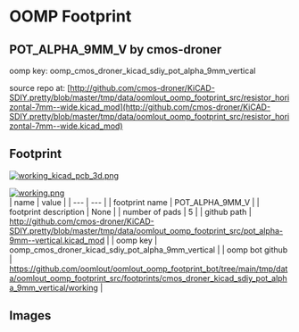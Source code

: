 # OOMP Footprint  
## POT_ALPHA_9MM_V  by cmos-droner  
  
oomp key: oomp_cmos_droner_kicad_sdiy_pot_alpha_9mm_vertical  
  
source repo at: [http://github.com/cmos-droner/KiCAD-SDIY.pretty/blob/master/tmp/data/oomlout_oomp_footprint_src/resistor_horizontal-7mm--wide.kicad_mod](http://github.com/cmos-droner/KiCAD-SDIY.pretty/blob/master/tmp/data/oomlout_oomp_footprint_src/resistor_horizontal-7mm--wide.kicad_mod)  
## Footprint  
  
[![working_kicad_pcb_3d.png](working_kicad_pcb_3d_600.png)](working_kicad_pcb_3d.png)  
  
[![working.png](working_600.png)](working.png)  
| name | value | 
| --- | --- | 
| footprint name | POT_ALPHA_9MM_V | 
| footprint description | None | 
| number of pads | 5 | 
| github path | http://github.com/cmos-droner/KiCAD-SDIY.pretty/blob/master/tmp/data/oomlout_oomp_footprint_src/pot_alpha-9mm--vertical.kicad_mod | 
| oomp key | oomp_cmos_droner_kicad_sdiy_pot_alpha_9mm_vertical | 
| oomp bot github | https://github.com/oomlout/oomlout_oomp_footprint_bot/tree/main/tmp/data/oomlout_oomp_footprint_src/footprints/cmos_droner_kicad_sdiy_pot_alpha_9mm_vertical/working | 
## Images  
